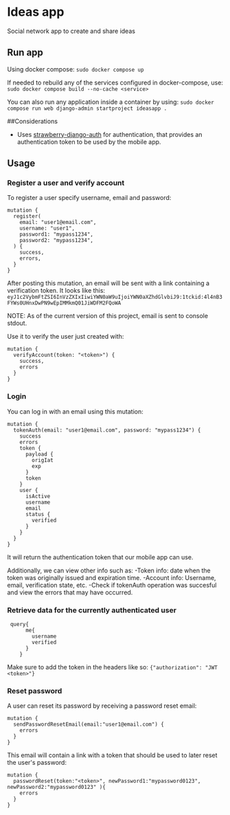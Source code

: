 # Ideas app

Social network app to create and share ideas

## Run app

Using docker compose:
```sudo docker compose up```

If needed to rebuild any of the services configured in docker-compose, use:
```sudo docker compose build --no-cache <service>```

You can also run any application inside a container by using:
```sudo docker compose run web django-admin startproject ideasapp .```

##Considerations
- Uses [strawberry-django-auth](https://github.com/nrbnlulu/strawberry-django-auth) for authentication, that provides an authentication token to be used by the mobile app.

## Usage

### Register a user and verify account
To register a user specify username, email and password:
```
mutation {
  register(
    email: "user1@email.com",
    username: "user1",
    password1: "mypass1234",
    password2: "mypass1234",
  ) {
    success,
    errors,
  }
}
```
After posting this mutation, an email will be sent with a link containing a verification token. It looks like this:
`eyJ1c2VybmFtZSI6InVzZXIxIiwiYWN0aW9uIjoiYWN0aXZhdGlvbiJ9:1tckid:4l4nB3FYWs0UHnxDwPN9wEpIMMkmQ01JiWDFM2FQoWA`

NOTE: As of the current version of this project, email is sent to console stdout.

Use it to verify the user just created with:
```
mutation {
  verifyAccount(token: "<token>") {
    success,
    errors
  }
}
```

### Login
You can log in with an email using this mutation:

```
mutation {
  tokenAuth(email: "user1@email.com", password: "mypass1234") {
    success
    errors
    token {
      payload {
        origIat
        exp
      }
      token
    }
    user {
      isActive
      username
      email
      status {
        verified
      }
    }
  }
}
```
It will return the authentication token that our mobile app can use.

Additionally, we can view other info such as:
    -Token info: date when the token was originally issued and expiration time.
    -Account info: Username, email, verification state, etc.
    -Check if tokenAuth operation was succesful and view the errors that may have occurred.

### Retrieve data for the currently authenticated user

```
 query{
      me{
        username
        verified
      }
    }
```
Make sure to add the token in the headers like so:
`{"authorization": "JWT <token>"}`

### Reset password
A user can reset its password by receiving a password reset email:
```
mutation {
  sendPasswordResetEmail(email:"user1@email.com") {
    errors
  }
}
```
This email will contain a link with a token that should be used to later reset the user's password:

```
mutation {
  passwordReset(token:"<token>", newPassword1:"mypassword0123", newPassword2:"mypassword0123" ){
    errors
  }
}
```